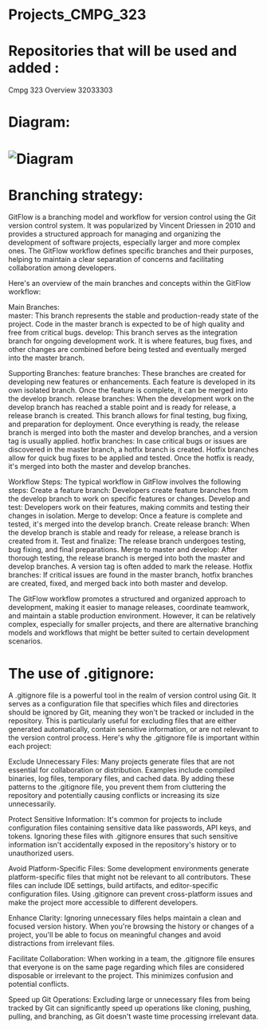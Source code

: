 # Projects_CMPG_323
# Repositories that will be used and added :   
Cmpg 323 Overview 32033303
# Diagram:
# ![Diagram](https://github.com/AlwynBar/CMPG-323-Overview-320333033-/assets/80039379/5842a83f-03bc-4008-8f68-748aced6a929)
# Branching strategy:  
GitFlow is a branching model and workflow for version control using the Git version control system. It was popularized by Vincent Driessen in 2010 and provides a structured approach for managing and organizing the development of software projects, especially larger and more complex ones. The GitFlow workflow defines specific branches and their purposes, helping to maintain a clear separation of concerns and facilitating collaboration among developers.

Here's an overview of the main branches and concepts within the GitFlow workflow:

Main Branches:  
master: This branch represents the stable and production-ready state of the project. Code in the master branch is expected to be of high quality and free from critical bugs.
develop: This branch serves as the integration branch for ongoing development work. It is where features, bug fixes, and other changes are combined before being tested and eventually merged into the master branch.

Supporting Branches:
feature branches: These branches are created for developing new features or enhancements. Each feature is developed in its own isolated branch. Once the feature is complete, it can be merged into the develop branch.
release branches: When the development work on the develop branch has reached a stable point and is ready for release, a release branch is created. This branch allows for final testing, bug fixing, and preparation for deployment. Once everything is ready, the release branch is merged into both the master and develop branches, and a version tag is usually applied.
hotfix branches: In case critical bugs or issues are discovered in the master branch, a hotfix branch is created. Hotfix branches allow for quick bug fixes to be applied and tested. Once the hotfix is ready, it's merged into both the master and develop branches.

Workflow Steps:
The typical workflow in GitFlow involves the following steps:
Create a feature branch: Developers create feature branches from the develop branch to work on specific features or changes.
Develop and test: Developers work on their features, making commits and testing their changes in isolation.
Merge to develop: Once a feature is complete and tested, it's merged into the develop branch.
Create release branch: When the develop branch is stable and ready for release, a release branch is created from it.
Test and finalize: The release branch undergoes testing, bug fixing, and final preparations.
Merge to master and develop: After thorough testing, the release branch is merged into both the master and develop branches. A version tag is often added to mark the release.
Hotfix branches: If critical issues are found in the master branch, hotfix branches are created, fixed, and merged back into both master and develop.

The GitFlow workflow promotes a structured and organized approach to development, making it easier to manage releases, coordinate teamwork, and maintain a stable production environment. However, it can be relatively complex, especially for smaller projects, and there are alternative branching models and workflows that might be better suited to certain development scenarios.
# The use of .gitignore:
A .gitignore file is a powerful tool in the realm of version control using Git. It serves as a configuration file that specifies which files and directories should be ignored by Git, meaning they won't be tracked or included in the repository. This is particularly useful for excluding files that are either generated automatically, contain sensitive information, or are not relevant to the version control process. Here's why the .gitignore file is important within each project:

Exclude Unnecessary Files: Many projects generate files that are not essential for collaboration or distribution. Examples include compiled binaries, log files, temporary files, and cached data. By adding these patterns to the .gitignore file, you prevent them from cluttering the repository and potentially causing conflicts or increasing its size unnecessarily.

Protect Sensitive Information: It's common for projects to include configuration files containing sensitive data like passwords, API keys, and tokens. Ignoring these files with .gitignore ensures that such sensitive information isn't accidentally exposed in the repository's history or to unauthorized users.

Avoid Platform-Specific Files: Some development environments generate platform-specific files that might not be relevant to all contributors. These files can include IDE settings, build artifacts, and editor-specific configuration files. Using .gitignore can prevent cross-platform issues and make the project more accessible to different developers.

Enhance Clarity: Ignoring unnecessary files helps maintain a clean and focused version history. When you're browsing the history or changes of a project, you'll be able to focus on meaningful changes and avoid distractions from irrelevant files.

Facilitate Collaboration: When working in a team, the .gitignore file ensures that everyone is on the same page regarding which files are considered disposable or irrelevant to the project. This minimizes confusion and potential conflicts.

Speed up Git Operations: Excluding large or unnecessary files from being tracked by Git can significantly speed up operations like cloning, pushing, pulling, and branching, as Git doesn't waste time processing irrelevant data.
